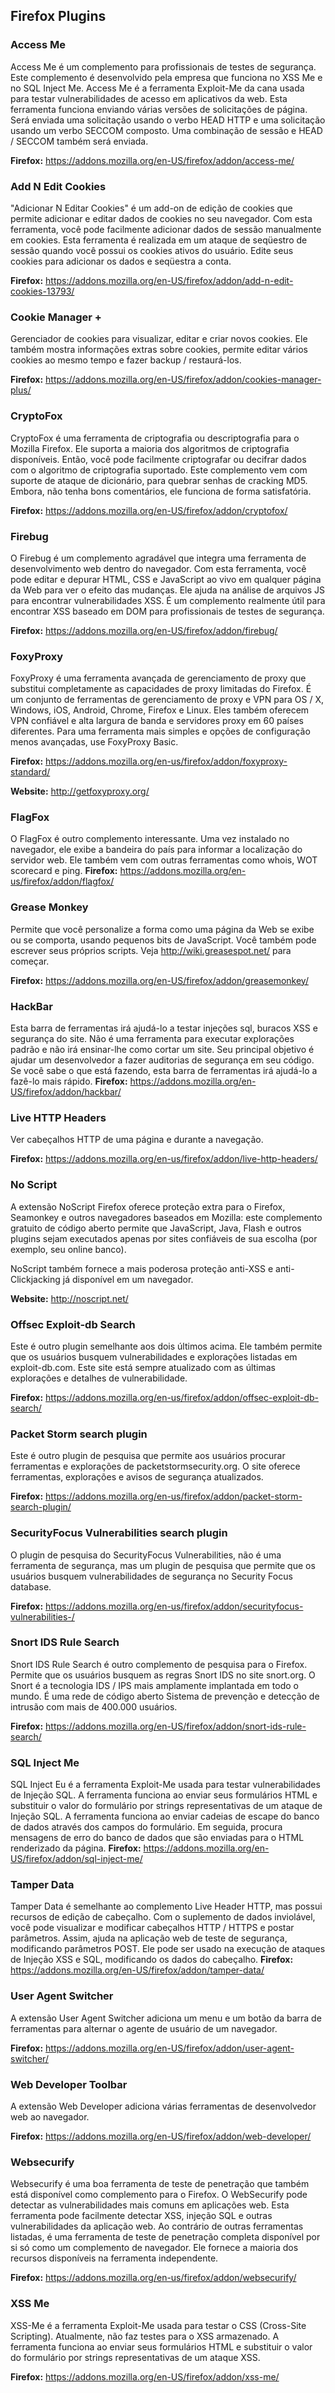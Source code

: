 ## Firefox Plugins

### Access Me

Access Me é um complemento para profissionais de testes de segurança. Este complemento é desenvolvido pela empresa que funciona no XSS Me e no SQL Inject Me. Access Me é a ferramenta Exploit-Me da cana usada para testar vulnerabilidades de acesso em aplicativos da web. Esta ferramenta funciona enviando várias versões de solicitações de página. Será enviada uma solicitação usando o verbo HEAD HTTP e uma solicitação usando um verbo SECCOM composto. Uma combinação de sessão e HEAD / SECCOM também será enviada.

**Firefox:** https://addons.mozilla.org/en-US/firefox/addon/access-me/

### Add N Edit Cookies

"Adicionar N Editar Cookies" é um add-on de edição de cookies que permite adicionar e editar dados de cookies no seu navegador. Com esta ferramenta, você pode facilmente adicionar dados de sessão manualmente em cookies. Esta ferramenta é realizada em um ataque de seqüestro de sessão quando você possui os cookies ativos do usuário. Edite seus cookies para adicionar os dados e seqüestra a conta.

**Firefox:** https://addons.mozilla.org/en-US/firefox/addon/add-n-edit-cookies-13793/

### Cookie Manager +

Gerenciador de cookies para visualizar, editar e criar novos cookies. Ele também mostra informações extras sobre cookies, permite editar vários cookies ao mesmo tempo e fazer backup / restaurá-los.

**Firefox:** https://addons.mozilla.org/en-US/firefox/addon/cookies-manager-plus/

### CryptoFox
CryptoFox é uma ferramenta de criptografia ou descriptografia para o Mozilla Firefox. Ele suporta a maioria dos algoritmos de criptografia disponíveis. Então, você pode facilmente criptografar ou decifrar dados com o algoritmo de criptografia suportado. Este complemento vem com suporte de ataque de dicionário, para quebrar senhas de cracking MD5. Embora, não tenha bons comentários, ele funciona de forma satisfatória.

**Firefox:** https://addons.mozilla.org/en-US/firefox/addon/cryptofox/

### Firebug

O Firebug é um complemento agradável que integra uma ferramenta de desenvolvimento web dentro do navegador. Com esta ferramenta, você pode editar e depurar HTML, CSS e JavaScript ao vivo em qualquer página da Web para ver o efeito das mudanças. Ele ajuda na análise de arquivos JS para encontrar vulnerabilidades XSS. É um complemento realmente útil para encontrar XSS baseado em DOM para profissionais de testes de segurança.

**Firefox:** https://addons.mozilla.org/en-US/firefox/addon/firebug/

### FoxyProxy

FoxyProxy é uma ferramenta avançada de gerenciamento de proxy que substitui completamente as capacidades de proxy limitadas do Firefox. É um conjunto de ferramentas de gerenciamento de proxy e VPN para OS / X, Windows, iOS, Android, Chrome, Firefox e Linux. Eles também oferecem VPN confiável e alta largura de banda e servidores proxy em 60 países diferentes. Para uma ferramenta mais simples e opções de configuração menos avançadas, use FoxyProxy Basic.

**Firefox:** https://addons.mozilla.org/en-us/firefox/addon/foxyproxy-standard/

**Website:** http://getfoxyproxy.org/

### FlagFox

O FlagFox é outro complemento interessante. Uma vez instalado no navegador, ele exibe a bandeira do país para informar a localização do servidor web. Ele também vem com outras ferramentas como whois, WOT scorecard e ping.
**Firefox:** https://addons.mozilla.org/en-us/firefox/addon/flagfox/

### Grease Monkey

Permite que você personalize a forma como uma página da Web se exibe ou se comporta, usando pequenos bits de JavaScript.
Você também pode escrever seus próprios scripts. Veja http://wiki.greasespot.net/ para começar.

**Firefox:** https://addons.mozilla.org/en-US/firefox/addon/greasemonkey/

### HackBar

Esta barra de ferramentas irá ajudá-lo a testar injeções sql, buracos XSS e segurança do site. Não é uma ferramenta para executar explorações padrão e não irá ensinar-lhe como cortar um site. Seu principal objetivo é ajudar um desenvolvedor a fazer auditorias de segurança em seu código. Se você sabe o que está fazendo, esta barra de ferramentas irá ajudá-lo a fazê-lo mais rápido.
**Firefox:** https://addons.mozilla.org/en-US/firefox/addon/hackbar/

### Live HTTP Headers

Ver cabeçalhos HTTP de uma página e durante a navegação.

**Firefox:** https://addons.mozilla.org/en-us/firefox/addon/live-http-headers/

### No Script

A extensão NoScript Firefox oferece proteção extra para o Firefox, Seamonkey e outros navegadores baseados em Mozilla: este complemento gratuito de código aberto permite que JavaScript, Java, Flash e outros plugins sejam executados apenas por sites confiáveis de sua escolha (por exemplo, seu online banco).

NoScript também fornece a mais poderosa proteção anti-XSS e anti-Clickjacking já disponível em um navegador.

**Website:** http://noscript.net/

### Offsec Exploit-db Search

Este é outro plugin semelhante aos dois últimos acima. Ele também permite que os usuários busquem vulnerabilidades e explorações listadas em exploit-db.com. Este site está sempre atualizado com as últimas explorações e detalhes de vulnerabilidade.

**Firefox:** https://addons.mozilla.org/en-us/firefox/addon/offsec-exploit-db-search/

### Packet Storm search plugin

Este é outro plugin de pesquisa que permite aos usuários procurar ferramentas e explorações de packetstormsecurity.org. O site oferece ferramentas, explorações e avisos de segurança atualizados.

**Firefox:** https://addons.mozilla.org/en-us/firefox/addon/packet-storm-search-plugin/

### SecurityFocus Vulnerabilities search plugin

O plugin de pesquisa do SecurityFocus Vulnerabilities, não é uma ferramenta de segurança, mas um plugin de pesquisa que permite que os usuários busquem vulnerabilidades de segurança no Security Focus database.

**Firefox:** https://addons.mozilla.org/en-us/firefox/addon/securityfocus-vulnerabilities-/

### Snort IDS Rule Search

Snort IDS Rule Search é outro complemento de pesquisa para o Firefox. Permite que os usuários busquem as regras Snort IDS no site snort.org. O Snort é a tecnologia IDS / IPS mais amplamente implantada em todo o mundo. É uma rede de código aberto Sistema de prevenção e detecção de intrusão com mais de 400.000 usuários.

**Firefox:** https://addons.mozilla.org/en-US/firefox/addon/snort-ids-rule-search/

### SQL Inject Me

SQL Inject Eu é a ferramenta Exploit-Me usada para testar vulnerabilidades de Injeção SQL. A ferramenta funciona ao enviar seus formulários HTML e substituir o valor do formulário por strings representativas de um ataque de Injeção SQL.
A ferramenta funciona ao enviar cadeias de escape do banco de dados através dos campos do formulário. Em seguida, procura mensagens de erro do banco de dados que são enviadas para o HTML renderizado da página.
**Firefox:** https://addons.mozilla.org/en-US/firefox/addon/sql-inject-me/

### Tamper Data

Tamper Data é semelhante ao complemento Live Header HTTP, mas possui recursos de edição de cabeçalho. Com o suplemento de dados inviolável, você pode visualizar e modificar cabeçalhos HTTP / HTTPS e postar parâmetros. Assim, ajuda na aplicação web de teste de segurança, modificando parâmetros POST. Ele pode ser usado na execução de ataques de Injeção XSS e SQL, modificando os dados do cabeçalho.
**Firefox:** https://addons.mozilla.org/en-US/firefox/addon/tamper-data/

### User Agent Switcher

A extensão User Agent Switcher adiciona um menu e um botão da barra de ferramentas para alternar o agente de usuário de um navegador.

**Firefox:** https://addons.mozilla.org/en-US/firefox/addon/user-agent-switcher/

### Web Developer Toolbar

A extensão Web Developer adiciona várias ferramentas de desenvolvedor web ao navegador.

**Firefox:** https://addons.mozilla.org/en-US/firefox/addon/web-developer/

### Websecurify

Websecurify é uma boa ferramenta de teste de penetração que também está disponível como complemento para o Firefox. O WebSecurify pode detectar as vulnerabilidades mais comuns em aplicações web. Esta ferramenta pode facilmente detectar XSS, injeção SQL e outras vulnerabilidades da aplicação web. Ao contrário de outras ferramentas listadas, é uma ferramenta de teste de penetração completa disponível por si só como um complemento de navegador. Ele fornece a maioria dos recursos disponíveis na ferramenta independente.

**Firefox:** https://addons.mozilla.org/en-us/firefox/addon/websecurify/

### XSS Me

XSS-Me é a ferramenta Exploit-Me usada para testar o CSS (Cross-Site Scripting). Atualmente, não faz testes para o XSS armazenado. A ferramenta funciona ao enviar seus formulários HTML e substituir o valor do formulário por strings representativas de um ataque XSS.

**Firefox:** https://addons.mozilla.org/en-US/firefox/addon/xss-me/

